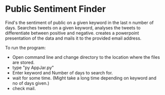 # Public Sentiment Finder
Find's the sentiment of public on a given keyword in the last n number of days.
Searches tweets on a given keyword, analyses the tweets to differentiate between positive and negative. creates a powerpoint presentation of the data and mails it to the provided email address.

To run the program:
- Open command line and change directory to the location where the files are stored.
- type "py AppJar.py"
- Enter keyword and Number of days to search for.
- wait for some time. (Might take a long time depending on keyword and no of days given.)
- check mail.
